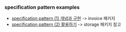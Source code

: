 ### specification pattern examples

- [specification pattern (1) 개념과 구현](https://www.myanglog.com/specification%20pattern%20(1)%20%EA%B0%9C%EB%85%90%EA%B3%BC%20%EA%B5%AC%ED%98%84) -> invoice 패키지
- [specification pattern (2) 활용하기](https://www.myanglog.com/specification%20pattern%20(2)%20%ED%99%9C%EC%9A%A9%ED%95%98%EA%B8%B0) -> storage 패키지 참고
